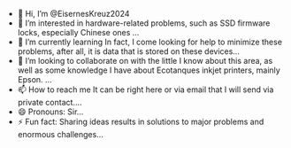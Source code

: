 - 👋 Hi, I’m @EisernesKreuz2024
- 👀 I’m interested in hardware-related problems, such as SSD firmware locks, especially Chinese ones ...
- 🌱 I’m currently learning In fact, I come looking for help to minimize these problems, after all, it is data that is stored on these devices...
- 💞️ I’m looking to collaborate on with the little I know about this area, as well as some knowledge I have about Ecotanques inkjet printers, mainly Epson. ...
- 📫 How to reach me It can be right here or via email that I will send via private contact....
- 😄 Pronouns: Sir...
- ⚡ Fun fact: Sharing ideas results in solutions to major problems and enormous challenges...

<!---
EisernesKreuz2024/EisernesKreuz2024 is a ✨ special ✨ repository because its `README.md` (this file) appears on your GitHub profile.
You can click the Preview link to take a look at your changes.
--->
